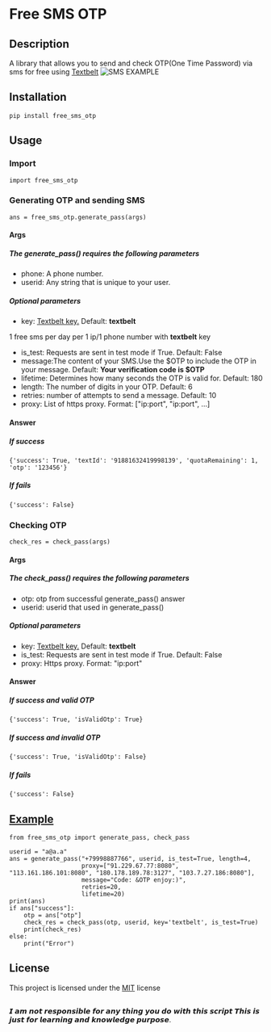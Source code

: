 # Free SMS OTP
## Description
A library that allows you to send and check OTP(One Time Password) via sms for free using [Textbelt](https://textbelt.com/)
![SMS EXAMPLE](https://sun9-19.userapi.com/impg/VfytbmzH9CMZAAiGSxcVqj8CN4TxliKYdXrokA/fqdxUlj1Vm0.jpg?size=738x705&quality=96&sign=3ad041eea11a079199cbe99b0d16def3&type=album)
## Installation
    pip install free_sms_otp
## Usage
### Import
    import free_sms_otp
### Generating OTP and sending SMS
    ans = free_sms_otp.generate_pass(args)
#### Args
##### The generate_pass() requires the following parameters
* phone: A phone number.
* userid: Any string that is unique to your user.
##### Optional parameters
* key:
  [Textbelt key.](https://textbelt.com/create-key/) Default: **textbelt**

1 free sms per day per 1 ip/1 phone number with **textbelt** key
* is_test: Requests are sent in test mode if True. Default: False
* message:The content of your SMS.Use the $OTP to include the OTP in your message.  Default: **Your verification code is $OTP**
* lifetime: Determines how many seconds the OTP is valid for. Default: 180
* length: The number of digits in your OTP.  Default: 6
* retries: number of attempts to send a message. Default: 10
* proxy: List of https proxy. Format: ["ip:port", "ip:port", ...]
#### Answer
##### If success
    {'success': True, 'textId': '91881632419998139', 'quotaRemaining': 1, 'otp': '123456'}
##### If fails
    {'success': False}
### Checking OTP
    check_res = check_pass(args)
#### Args
##### The check_pass() requires the following parameters
* otp: otp from successful generate_pass() answer
* userid: userid that used in generate_pass()
##### Optional parameters
* key: [Textbelt key.](https://textbelt.com/create-key/) Default: **textbelt**
* is_test: Requests are sent in test mode if True. Default: False
* proxy: Https proxy. Format: "ip:port"
#### Answer
##### If success and valid OTP
    {'success': True, 'isValidOtp': True}
##### If success and invalid OTP
    {'success': True, 'isValidOtp': False}
##### If fails
    {'success': False}
## [Example](https://gist.github.com/QwertyQwertovich/91ff2746891e6b9edfb85726b29ce13a)

    from free_sms_otp import generate_pass, check_pass
        
    userid = "a@a.a"
    ans = generate_pass("+79998887766", userid, is_test=True, length=4,
                        proxy=["91.229.67.77:8080", "113.161.186.101:8080", "180.178.189.78:3127", "103.7.27.186:8080"],
                        message="Code: &OTP enjoy:)",
                        retries=20,
                        lifetime=20)
    print(ans)
    if ans["success"]:
        otp = ans["otp"]
        check_res = check_pass(otp, userid, key='textbelt', is_test=True)
        print(check_res)
    else:
        print("Error")
## License
This project is licensed under the [MIT](https://github.com/QwertyQwertovich/free-sms-otp/blob/master/LICENSE) license
##
𝙄 𝙖𝙢 𝙣𝙤𝙩 𝙧𝙚𝙨𝙥𝙤𝙣𝙨𝙞𝙗𝙡𝙚 𝙛𝙤𝙧 𝙖𝙣𝙮 𝙩𝙝𝙞𝙣𝙜 𝙮𝙤𝙪 𝙙𝙤 𝙬𝙞𝙩𝙝 𝙩𝙝𝙞𝙨 𝙨𝙘𝙧𝙞𝙥𝙩 𝙏𝙝𝙞𝙨 𝙞𝙨 𝙟𝙪𝙨𝙩 𝙛𝙤𝙧 𝙡𝙚𝙖𝙧𝙣𝙞𝙣𝙜 𝙖𝙣𝙙 𝙠𝙣𝙤𝙬𝙡𝙚𝙙𝙜𝙚 𝙥𝙪𝙧𝙥𝙤𝙨𝙚.
##
